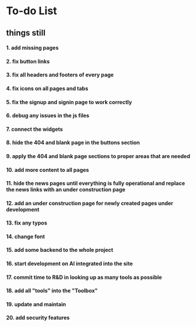 # To-do List
## things still 
#### 1. add missing pages
#### 2. fix button links
#### 3. fix all headers and footers of every page
#### 4. fix icons on all pages and tabs
#### 5. fix the signup and signin page to work correctly
#### 6. debug any issues in the js files
#### 7. connect the widgets
#### 8. hide the 404 and blank page in the buttons section
#### 9. apply the 404 and blank page sections to proper areas that are needed
#### 10. add more content to all pages
#### 11. hide the news pages until everything is fully operational and replace the news links with an under construction page
#### 12. add an under construction page for newly created pages under development
#### 13. fix any typos
#### 14. change font
#### 15. add some backend to the whole project
#### 16. start development on AI integrated into the site
#### 17. commit time to R&D in looking up as many tools as possible
#### 18. add all "tools" into the "Toolbox" 
#### 19. update and maintain
#### 20. add security features